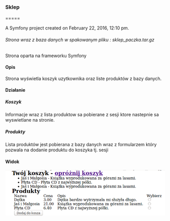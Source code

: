 ### Sklep
=====

A Symfony project created on February 22, 2016, 12:10 pm.

###### Strona wraz z baza danych w spakowanym pliku : sklep_paczka.tar.gz

Strona oparta na frameworku Symfony



#### Opis

Strona wyświetla koszyk uzytkownika oraz liste produktów z bazy danych.

#### Działanie

##### Koszyk

Informacje wraz z lista produktow sa pobierane z sesji ktore nastepnie sa wyswietlane na stronie.

##### Produkty

Lista produktów jest pobierana z bazy danych wraz z formularzem który pozwala na dodanie produktu do koszyka tj. sesji

#### Widok

![zrzut_ekranu](image/screen2.png)
